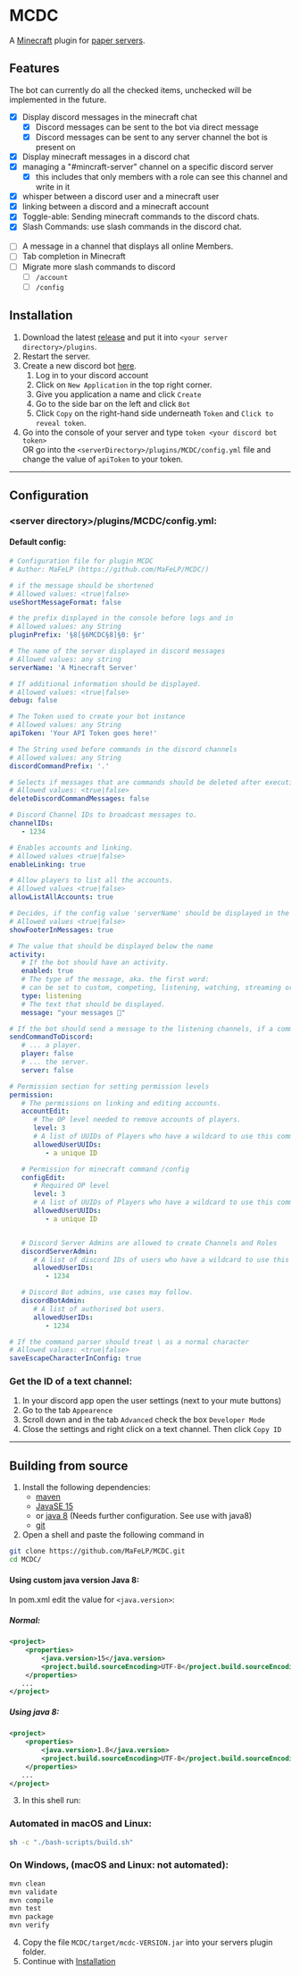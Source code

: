 # MCDC
A [Minecraft](https://www.minecraft.net) plugin for [paper servers](https://papermc.io).

## Features
The bot can currently do all the checked items, unchecked will be implemented in the future.
 - [X] Display discord messages in the minecraft chat
    - [X] Discord messages can be sent to the bot via direct message
    - [X] Discord messages can be sent to any server channel the bot is present on
 - [X] Display minecraft messages in a discord chat
 - [X] managing a "#mincraft-server" channel on a specific discord server
   - [X] this includes that only members with a role can see this channel and write in it
 - [X] whisper between a discord user and a minecraft user
 - [X] linking between a discord and a minecraft account
 - [X] Toggle-able: Sending minecraft commands to the discord chats.
 - [X] Slash Commands: use slash commands in the discord chat.
<br><br>
 - [ ] A message in a channel that displays all online Members.
 - [ ] Tab completion in Minecraft
 - [ ] Migrate more slash commands to discord
   - [ ] `/account`
   - [ ] `/config`

## Installation
1. Download the latest [release](https://github.com/MaFeLP/MCDC/releases/) and put it into `<your server directory>/plugins`.
2. Restart the server.
3. Create a new discord bot [here](https://discord.com/developers/applications).
    1. Log in to your discord account
    2. Click on `New Application` in the top right corner.
    3. Give you application a name and click `Create`
    4. Go to the side bar on the left and click `Bot`
    5. Click `Copy` on the right-hand side underneath `Token` and `Click to reveal token`.
4. Go into the console of your server and type `token <your discord bot token>` <br>
   OR go into the `<serverDirectory>/plugins/MCDC/config.yml` file and change the value of `apiToken` to your token.

---

## Configuration
### \<server directory\>/plugins/MCDC/config.yml:
#### Default config:
```yaml
# Configuration file for plugin MCDC
# Author: MaFeLP (https://github.com/MaFeLP/MCDC/)

# if the message should be shortened
# Allowed values: <true|false>
useShortMessageFormat: false

# the prefix displayed in the console before logs and in
# Allowed values: any String
pluginPrefix: '§8[§6MCDC§8]§0: §r'

# The name of the server displayed in discord messages
# Allowed values: any string
serverName: 'A Minecraft Server'

# If additional information should be displayed.
# Allowed values: <true|false>
debug: false

# The Token used to create your bot instance
# Allowed values: any String
apiToken: 'Your API Token goes here!'

# The String used before commands in the discord channels
# Allowed values: any String
discordCommandPrefix: '.'

# Selects if messages that are commands should be deleted after execution.
# Allowed values: <true|false>
deleteDiscordCommandMessages: false

# Discord Channel IDs to broadcast messages to.
channelIDs:
   - 1234

# Enables accounts and linking.
# Allowed values <true|false>
enableLinking: true

# Allow players to list all the accounts.
# Allowed values <true|false>
allowListAllAccounts: true

# Decides, if the config value 'serverName' should be displayed in the footer of discord messages.
# Allowed values <true|false>
showFooterInMessages: true

# The value that should be displayed below the name
activity:
   # If the bot should have an activity.
   enabled: true
   # The type of the message, aka. the first word:
   # can be set to custom, competing, listening, watching, streaming or playing
   type: listening
   # The text that should be displayed.
   message: "your messages 👀"

# If the bot should send a message to the listening channels, if a command was executed by ...
sendCommandToDiscord:
   # ... a player.
   player: false
   # ... the server.
   server: false

# Permission section for setting permission levels
permission:
   # The permissions on linking and editing accounts.
   accountEdit:
      # The OP level needed to remove accounts of players.
      level: 3
      # A list of UUIDs of Players who have a wildcard to use this command.
      allowedUserUUIDs:
         - a unique ID

   # Permission for minecraft command /config
   configEdit:
      # Required OP level
      level: 3
      # A list of UUIDs of Players who have a wildcard to use this command.
      allowedUserUUIDs:
         - a unique ID


   # Discord Server Admins are allowed to create Channels and Roles
   discordServerAdmin:
      # A list of discord IDs of users who have a wildcard to use this command
      allowedUserIDs:
         - 1234

   # Discord Bot admins, use cases may follow.
   discordBotAdmin:
      # A list of authorised bot users.
      allowedUserIDs:
         - 1234

# If the command parser should treat \ as a normal character
# Allowed values: <true|false>
saveEscapeCharacterInConfig: true
```

### Get the ID of a text channel:
1. In your discord app open the user settings (next to your mute buttons)
2. Go to the tab `Appearence`
3. Scroll down and in the tab `Advanced` check the box `Developer Mode`
4. Close the settings and right click on a text channel. Then click `Copy ID`

---

## Building from source
1. Install the following dependencies:
   - [maven](https://maven.apache.org/download.cgi)
   - [JavaSE 15](https://www.oracle.com/java/technologies/javase-downloads.html)
   - or [java 8](https://java.com/en/download/) (Needs further configuration. See use with java8)
   - [git](https://git-scm.com/downloads)
2. Open a shell and paste the following command in
```bash
git clone https://github.com/MaFeLP/MCDC.git
cd MCDC/
```

#### Using custom java version Java 8:
In pom.xml edit the value for `<java.version>`:
##### Normal:
```xml
<project>
    <properties>
        <java.version>15</java.version>
        <project.build.sourceEncoding>UTF-8</project.build.sourceEncoding>
    </properties>
   ...
</project>
```
##### Using java 8:
```xml
<project>
    <properties>
        <java.version>1.8</java.version>
        <project.build.sourceEncoding>UTF-8</project.build.sourceEncoding>
    </properties>
   ...
</project>
```

3. In this shell run:
### Automated in macOS and Linux:
```bash
sh -c "./bash-scripts/build.sh"
```
### On Windows, (macOS and Linux: not automated):
```bash
mvn clean
mvn validate
mvn compile
mvn test
mvn package
mvn verify
```
4. Copy the file `MCDC/target/mcdc-VERSION.jar` into your servers plugin folder.
5. Continue with [Installation](#installation)
